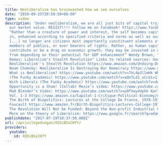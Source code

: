 ```yaml
---
title: Neoliberalism has brainwashed how we see ourselves
date: "2019-09-25T20:50:58+08:00"
type: video
description: 'Under neoliberalism, we are all just bits of capital trying to increase
  our market value. RESIST!!!! Follow me on Facebook! https://www.facebook.com/aprivilegedvegan/?ref=bookmarks
  “Rather than a creature of power and interest, the self becomes capital to be invested
  in, enhanced according to specified criteria and norms as well as available inputs
  [...] no longer are citizens most importantly constituent elements of sovereignty,
  members of publics, or ever bearers of rights. Rather, as human capital, they may
  contribute or be a drag on economic growth; they may be invested in or divested
  from depending on their potential for GDP enhancement” Wendy Brown, "Undoing the
  Demos: Liberalism’s Stealth Revolution" Links to related sources: Undoing the Demos:
  Neoliberalism''s Stealth Revolution https://www.amazon.com/Undoing-Demos-Neoliberalisms-Stealth-Revolution/dp/1935408534
  Noam Chomsky: Neoliberalism Is Destroying Our Democracy https://www.youtube.com/watch?v=tBzSLu3MZ6I
  What is Neoliberalism? https://www.youtube.com/watch?v=7kL4p3llmHk What is Neoliberalism?
  (The Funky Academic) https://www.youtube.com/watch?v=aQnTLd1_uCc&t=113s What’s Wrong
  With Liberals (The Funky Academic) https://www.youtube.com/watch?v=doe9SwCA3ic Equal
  Opportunity is a Sham! (Collab) Mexie’s video: https://www.youtube.com/watch?v=hEFLlEZW6Lc
  Mad Blender’s Video: https://www.youtube.com/watch?v=p9fVwyeHpkk Karl Marx, Capital
  Vol. 1-3 https://www.amazon.ca/Capital-1-Critique-Political-Economy/dp/0140445684
  The Birth of Biopolitics: Lectures at the College De France, 1978-1979 by Michel
  Foucault https://www.amazon.fr/Birth-Biopolitics-Lectures-College-1978-1979/dp/0312203411/ref=sr_1_1?s=english-books&ie=UTF8&qid=1500406069&sr=1-1&keywords=the+birth+of+biopolitics
  The Revolution Will Not be Funded: Beyond the Non-profit Industrial Complex https://www.amazon.com/Revolution-Will-Not-Funded-Non-Profit/dp/0822369001/ref=sr_1_1?s=books&ie=UTF8&qid=1500460342&sr=1-1&keywords=the+revolution+will+not+be+funded
  More on the theory of Liberalism: https://www.google.fr/search?q=adam+smith+liberalism&oq=adam+smith+liberalism&aqs=chrome..69i57j0l5.7855j0j7&sourceid=chrome&ie=UTF-8'
publishdate: "2017-07-19T10:37:50.000Z"
url: /aprivilegedvegan/XQ5cBSxCHfY/
providers:
  youtube:
    id: XQ5cBSxCHfY
---
```

